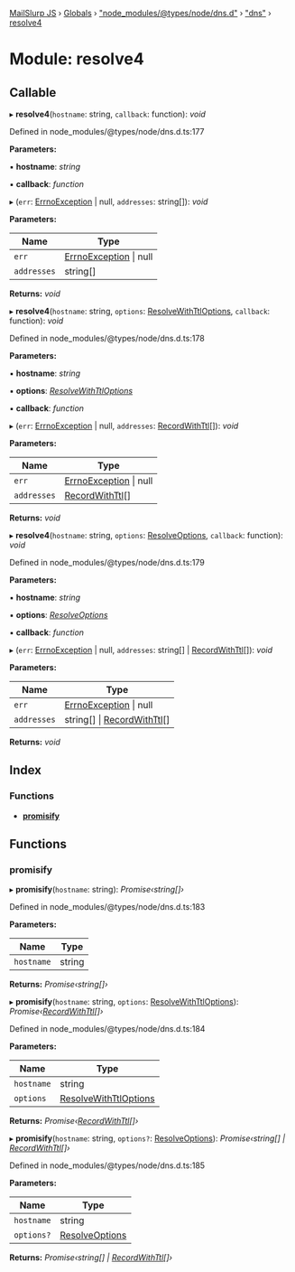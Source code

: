[MailSlurp JS](../README.md) › [Globals](../globals.md) › ["node_modules/@types/node/dns.d"](_node_modules__types_node_dns_d_.md) › ["dns"](_node_modules__types_node_dns_d_._dns_.md) › [resolve4](_node_modules__types_node_dns_d_._dns_.resolve4.md)

# Module: resolve4

## Callable

▸ **resolve4**(`hostname`: string, `callback`: function): *void*

Defined in node_modules/@types/node/dns.d.ts:177

**Parameters:**

▪ **hostname**: *string*

▪ **callback**: *function*

▸ (`err`: [ErrnoException](../interfaces/_node_modules__types_node_globals_d_.nodejs.errnoexception.md) | null, `addresses`: string[]): *void*

**Parameters:**

Name | Type |
------ | ------ |
`err` | [ErrnoException](../interfaces/_node_modules__types_node_globals_d_.nodejs.errnoexception.md) &#124; null |
`addresses` | string[] |

**Returns:** *void*

▸ **resolve4**(`hostname`: string, `options`: [ResolveWithTtlOptions](../interfaces/_node_modules__types_node_dns_d_._dns_.resolvewithttloptions.md), `callback`: function): *void*

Defined in node_modules/@types/node/dns.d.ts:178

**Parameters:**

▪ **hostname**: *string*

▪ **options**: *[ResolveWithTtlOptions](../interfaces/_node_modules__types_node_dns_d_._dns_.resolvewithttloptions.md)*

▪ **callback**: *function*

▸ (`err`: [ErrnoException](../interfaces/_node_modules__types_node_globals_d_.nodejs.errnoexception.md) | null, `addresses`: [RecordWithTtl](../interfaces/_node_modules__types_node_dns_d_._dns_.recordwithttl.md)[]): *void*

**Parameters:**

Name | Type |
------ | ------ |
`err` | [ErrnoException](../interfaces/_node_modules__types_node_globals_d_.nodejs.errnoexception.md) &#124; null |
`addresses` | [RecordWithTtl](../interfaces/_node_modules__types_node_dns_d_._dns_.recordwithttl.md)[] |

**Returns:** *void*

▸ **resolve4**(`hostname`: string, `options`: [ResolveOptions](../interfaces/_node_modules__types_node_dns_d_._dns_.resolveoptions.md), `callback`: function): *void*

Defined in node_modules/@types/node/dns.d.ts:179

**Parameters:**

▪ **hostname**: *string*

▪ **options**: *[ResolveOptions](../interfaces/_node_modules__types_node_dns_d_._dns_.resolveoptions.md)*

▪ **callback**: *function*

▸ (`err`: [ErrnoException](../interfaces/_node_modules__types_node_globals_d_.nodejs.errnoexception.md) | null, `addresses`: string[] | [RecordWithTtl](../interfaces/_node_modules__types_node_dns_d_._dns_.recordwithttl.md)[]): *void*

**Parameters:**

Name | Type |
------ | ------ |
`err` | [ErrnoException](../interfaces/_node_modules__types_node_globals_d_.nodejs.errnoexception.md) &#124; null |
`addresses` | string[] &#124; [RecordWithTtl](../interfaces/_node_modules__types_node_dns_d_._dns_.recordwithttl.md)[] |

**Returns:** *void*

## Index

### Functions

* [__promisify__](_node_modules__types_node_dns_d_._dns_.resolve4.md#__promisify__)

## Functions

###  __promisify__

▸ **__promisify__**(`hostname`: string): *Promise‹string[]›*

Defined in node_modules/@types/node/dns.d.ts:183

**Parameters:**

Name | Type |
------ | ------ |
`hostname` | string |

**Returns:** *Promise‹string[]›*

▸ **__promisify__**(`hostname`: string, `options`: [ResolveWithTtlOptions](../interfaces/_node_modules__types_node_dns_d_._dns_.resolvewithttloptions.md)): *Promise‹[RecordWithTtl](../interfaces/_node_modules__types_node_dns_d_._dns_.recordwithttl.md)[]›*

Defined in node_modules/@types/node/dns.d.ts:184

**Parameters:**

Name | Type |
------ | ------ |
`hostname` | string |
`options` | [ResolveWithTtlOptions](../interfaces/_node_modules__types_node_dns_d_._dns_.resolvewithttloptions.md) |

**Returns:** *Promise‹[RecordWithTtl](../interfaces/_node_modules__types_node_dns_d_._dns_.recordwithttl.md)[]›*

▸ **__promisify__**(`hostname`: string, `options?`: [ResolveOptions](../interfaces/_node_modules__types_node_dns_d_._dns_.resolveoptions.md)): *Promise‹string[] | [RecordWithTtl](../interfaces/_node_modules__types_node_dns_d_._dns_.recordwithttl.md)[]›*

Defined in node_modules/@types/node/dns.d.ts:185

**Parameters:**

Name | Type |
------ | ------ |
`hostname` | string |
`options?` | [ResolveOptions](../interfaces/_node_modules__types_node_dns_d_._dns_.resolveoptions.md) |

**Returns:** *Promise‹string[] | [RecordWithTtl](../interfaces/_node_modules__types_node_dns_d_._dns_.recordwithttl.md)[]›*
